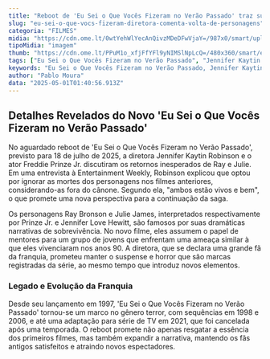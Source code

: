 ```yaml
---
title: "Reboot de 'Eu Sei o Que Vocês Fizeram no Verão Passado' traz surpresas com retorno de personagens icônicos"
slug: "eu-sei-o-que-vocs-fizeram-diretora-comenta-volta-de-personagens"
categoria: "FILMES"
midia: "https://cdn.ome.lt/0wtYehWlYecAnQivzMDeDFwVjaY=/987x0/smart/uploads/conteudo/fotos/Design_sem_nome_-_2025-04-30T205631.480.png"
tipoMidia: "imagem"
thumb: "https://cdn.ome.lt/PPuM1o_xfjFfYFl9yNIMSlNpLcQ=/480x360/smart/extras/conteudos/Design_sem_nome_-_2025-04-30T205631.480.png"
tags: ["Eu Sei o Que Vocês Fizeram no Verão Passado", "Jennifer Kaytin Robinson", "Freddie Prinze Jr.", "reboot", "filme de terror", "franquia de terror"]
keywords: "Eu Sei o Que Vocês Fizeram no Verão Passado, Jennifer Kaytin Robinson, Freddie Prinze Jr., reboot, filme de terror, franquia de terror"
author: "Pablo Moura"
data: "2025-05-01T01:40:56.913Z"
---
```


## Detalhes Revelados do Novo 'Eu Sei o Que Vocês Fizeram no Verão Passado'

No aguardado reboot de 'Eu Sei o Que Vocês Fizeram no Verão Passado', previsto para 18 de julho de 2025, a diretora Jennifer Kaytin Robinson e o ator Freddie Prinze Jr. discutiram os retornos inesperados de Ray e Julie. Em uma entrevista à Entertainment Weekly, Robinson explicou que optou por ignorar as mortes dos personagens nos filmes anteriores, considerando-as fora do cânone. Segundo ela, "ambos estão vivos e bem", o que promete uma nova perspectiva para a continuação da saga.

Os personagens Ray Bronson e Julie James, interpretados respectivamente por Prinze Jr. e Jennifer Love Hewitt, são famosos por suas dramáticas narrativas de sobrevivência. No novo filme, eles assumem o papel de mentores para um grupo de jovens que enfrentam uma ameaça similar à que eles vivenciaram nos anos 90. A diretora, que se declara uma grande fã da franquia, prometeu manter o suspense e horror que são marcas registradas da série, ao mesmo tempo que introduz novos elementos.

### Legado e Evolução da Franquia

Desde seu lançamento em 1997, 'Eu Sei o Que Vocês Fizeram no Verão Passado' tornou-se um marco no gênero terror, com sequências em 1998 e 2006, e até uma adaptação para série de TV em 2021, que foi cancelada após uma temporada. O reboot promete não apenas resgatar a essência dos primeiros filmes, mas também expandir a narrativa, mantendo os fãs antigos satisfeitos e atraindo novos espectadores.